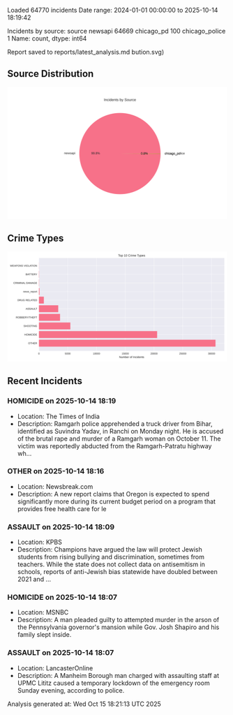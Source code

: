 
Loaded 64770 incidents
Date range: 2024-01-01 00:00:00 to 2025-10-14 18:19:42

Incidents by source:
source
newsapi           64669
chicago_pd          100
chicago_police        1
Name: count, dtype: int64

Report saved to reports/latest_analysis.md
bution.svg)

## Source Distribution
![Source Distribution](images/source_distribution.svg)

## Crime Types
![Crime Types](images/crime_types.svg)

## Recent Incidents

### HOMICIDE on 2025-10-14 18:19
- Location: The Times of India
- Description: Ramgarh police apprehended a truck driver from Bihar, identified as Suvindra Yadav, in Ranchi on Monday night. He is accused of the brutal rape and murder of a Ramgarh woman on October 11. The victim was reportedly abducted from the Ramgarh-Patratu highway wh…


### OTHER on 2025-10-14 18:16
- Location: Newsbreak.com
- Description: A new report claims that Oregon is expected to spend significantly more during its current budget period on a program that provides free health care for le


### ASSAULT on 2025-10-14 18:09
- Location: KPBS
- Description: Champions have argued the law will protect Jewish students from rising bullying and discrimination, sometimes from teachers. While the state does not collect data on antisemitism in schools, reports of anti-Jewish bias statewide have doubled between 2021 and …


### HOMICIDE on 2025-10-14 18:07
- Location: MSNBC
- Description: A man pleaded guilty to attempted murder in the arson of the Pennsylvania governor's mansion while Gov. Josh Shapiro and his family slept inside.


### ASSAULT on 2025-10-14 18:07
- Location: LancasterOnline
- Description: A Manheim Borough man charged with assaulting staff at UPMC Lititz caused a temporary lockdown of the emergency room Sunday evening, according to police.

Analysis generated at: Wed Oct 15 18:21:13 UTC 2025
